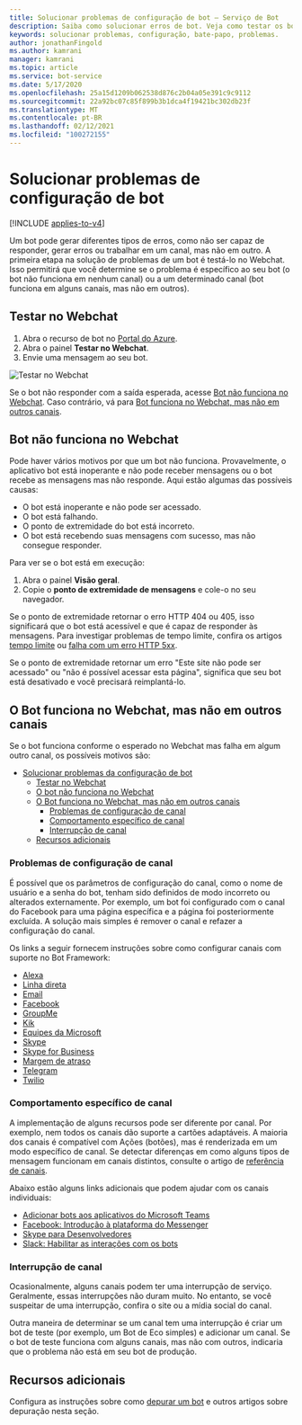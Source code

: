 ```yaml
---
title: Solucionar problemas de configuração de bot – Serviço de Bot
description: Saiba como solucionar erros de bot. Veja como testar os bots no chat da Web, verificar a capacidade de resposta, investigar problemas de tempo limite e resolver problemas com canais.
keywords: solucionar problemas, configuração, bate-papo, problemas.
author: jonathanFingold
ms.author: kamrani
manager: kamrani
ms.topic: article
ms.service: bot-service
ms.date: 5/17/2020
ms.openlocfilehash: 25a15d1209b062538d876c2b04a05e391c9c9112
ms.sourcegitcommit: 22a92bc07c85f899b3b1dca4f19421bc302db23f
ms.translationtype: MT
ms.contentlocale: pt-BR
ms.lasthandoff: 02/12/2021
ms.locfileid: "100272155"
---
```

# <a name="troubleshoot-bot-configuration-issues"></a>Solucionar problemas de configuração de bot

[!INCLUDE [applies-to-v4](includes/applies-to-v4-current.md)]

<!-- Attention writers!!
     When you create a new FAQ, please add the related link to the proper section in the bot-service-troubleshoot-index.md. -->

Um bot pode gerar diferentes tipos de erros, como não ser capaz de responder, gerar erros ou trabalhar em um canal, mas não em outro. A primeira etapa na solução de problemas de um bot é testá-lo no Webchat. Isso permitirá que você determine se o problema é específico ao seu bot (o bot não funciona em nenhum canal) ou a um determinado canal (bot funciona em alguns canais, mas não em outros).

## <a name="test-in-web-chat"></a>Testar no Webchat

1. Abra o recurso de bot no [Portal do Azure](https://portal.azure.com/).
1. Abra o painel **Testar no Webchat**.
1. Envie uma mensagem ao seu bot.

![Testar no Webchat](./media/test-in-webchat.png)

Se o bot não responder com a saída esperada, acesse [Bot não funciona no Webchat](#bot-does-not-work-in-web-chat). Caso contrário, vá para [Bot funciona no Webchat, mas não em outros canais](#bot-works-in-web-chat-but-not-in-other-channels).

## <a name="bot-does-not-work-in-web-chat"></a>Bot não funciona no Webchat

Pode haver vários motivos por que um bot não funciona. Provavelmente, o aplicativo bot está inoperante e não pode receber mensagens ou o bot recebe as mensagens mas não responde. Aqui estão algumas das possíveis causas:

- O bot está inoperante e não pode ser acessado.
- O bot está falhando.
- O ponto de extremidade do bot está incorreto.
- O bot está recebendo suas mensagens com sucesso, mas não consegue responder.

Para ver se o bot está em execução:

1. Abra o painel **Visão geral**.
1. Copie o **ponto de extremidade de mensagens** e cole-o no seu navegador.

Se o ponto de extremidade retornar o erro HTTP 404 ou 405, isso significará que o bot está acessível e que é capaz de responder às mensagens. Para investigar problemas de tempo limite, confira os artigos [tempo limite](https://github.com/daveta/analytics/blob/master/troubleshooting_timeout.md) ou [falha com um erro HTTP 5xx](bot-service-troubleshoot-500-errors.md).

Se o ponto de extremidade retornar um erro "Este site não pode ser acessado" ou "não é possível acessar esta página", significa que seu bot está desativado e você precisará reimplantá-lo.

## <a name="bot-works-in-web-chat-but-not-in-other-channels"></a>O Bot funciona no Webchat, mas não em outros canais

Se o bot funciona conforme o esperado no Webchat mas falha em algum outro canal, os possíveis motivos são:

- [Solucionar problemas da configuração de bot](#troubleshoot-bot-configuration-issues)
  - [Testar no Webchat](#test-in-web-chat)
  - [O bot não funciona no Webchat](#bot-does-not-work-in-web-chat)
  - [O Bot funciona no Webchat, mas não em outros canais](#bot-works-in-web-chat-but-not-in-other-channels)
    - [Problemas de configuração de canal](#channel-configuration-issues)
    - [Comportamento específico de canal](#channel-specific-behavior)
    - [Interrupção de canal](#channel-outage)
  - [Recursos adicionais](#additional-resources)

### <a name="channel-configuration-issues"></a>Problemas de configuração de canal

É possível que os parâmetros de configuração do canal, como o nome de usuário e a senha do bot, tenham sido definidos de modo incorreto ou alterados externamente. Por exemplo, um bot foi configurado com o canal do Facebook para uma página específica e a página foi posteriormente excluída. A solução mais simples é remover o canal e refazer a configuração do canal.

Os links a seguir fornecem instruções sobre como configurar canais com suporte no Bot Framework:
- [Alexa](bot-service-channel-connect-alexa.md)
- [Linha direta](bot-service-channel-connect-directline.md)
- [Email](bot-service-channel-connect-email.md)
- [Facebook](bot-service-channel-connect-facebook.md)
- [GroupMe](bot-service-channel-connect-groupme.md)
- [Kik](bot-service-channel-connect-kik.md)
- [Equipes da Microsoft](https://docs.microsoft.com/microsoftteams/platform/concepts/bots/bots-overview)
- [Skype](bot-service-channel-connect-skype.md)
- [Skype for Business](bot-service-channel-connect-skypeforbusiness.md)
- [Margem de atraso](bot-service-channel-connect-slack.md)
- [Telegram](bot-service-channel-connect-telegram.md)
- [Twilio](bot-service-channel-connect-twilio.md)

### <a name="channel-specific-behavior"></a>Comportamento específico de canal

A implementação de alguns recursos pode ser diferente por canal. Por exemplo, nem todos os canais dão suporte a cartões adaptáveis. A maioria dos canais é compatível com Ações (botões), mas é renderizada em um modo específico de canal. Se detectar diferenças em como alguns tipos de mensagem funcionam em canais distintos, consulte o artigo de [referência de canais](bot-service-channels-reference.md).

Abaixo estão alguns links adicionais que podem ajudar com os canais individuais:

- [Adicionar bots aos aplicativos do Microsoft Teams](https://docs.microsoft.com/microsoftteams/platform/concepts/bots/bots-overview)
- [Facebook: Introdução à plataforma do Messenger](https://developers.facebook.com/docs/messenger-platform/introduction)
- [Skype para Desenvolvedores](https://dev.skype.com/bots)
- [Slack: Habilitar as interações com os bots](https://api.slack.com/bot-users)

### <a name="channel-outage"></a>Interrupção de canal

Ocasionalmente, alguns canais podem ter uma interrupção de serviço. Geralmente, essas interrupções não duram muito. No entanto, se você suspeitar de uma interrupção, confira o site ou a mídia social do canal.

Outra maneira de determinar se um canal tem uma interrupção é criar um bot de teste (por exemplo, um Bot de Eco simples) e adicionar um canal. Se o bot de teste funciona com alguns canais, mas não com outros, indicaria que o problema não está em seu bot de produção.

## <a name="additional-resources"></a>Recursos adicionais

Configura as instruções sobre como [depurar um bot](bot-service-debug-bot.md) e outros artigos sobre depuração nesta seção.
